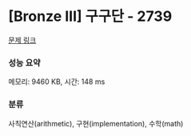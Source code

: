 # [Bronze III] 구구단 - 2739 

[문제 링크](https://www.acmicpc.net/problem/2739) 

### 성능 요약

메모리: 9460 KB, 시간: 148 ms

### 분류

사칙연산(arithmetic), 구현(implementation), 수학(math)

